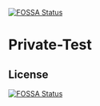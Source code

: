 [![FOSSA Status](https://app.fossa.com/api/projects/git%2Bgithub.com%2Fujskg001%2FPrivate-Test.svg?type=shield)](https://app.fossa.com/projects/git%2Bgithub.com%2Fujskg001%2FPrivate-Test?ref=badge_shield)

# Private-Test

## License
[![FOSSA Status](https://app.fossa.com/api/projects/git%2Bgithub.com%2Fujskg001%2FPrivate-Test.svg?type=large)](https://app.fossa.com/projects/git%2Bgithub.com%2Fujskg001%2FPrivate-Test?ref=badge_large)